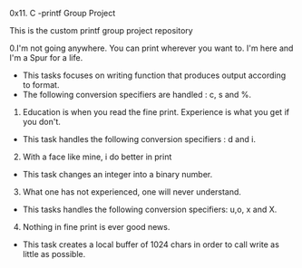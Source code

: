 0x11. C -printf Group Project

This is the custom printf group project repository

0.I'm not going anywhere. You can print wherever you want to. I'm here and I'm a Spur for a life.
- This tasks focuses on writing function that produces output according to format.
- The following conversion specifiers are handled : c, s and %.

1. Education is when you read the fine print. Experience is what you get if you don't.
- This task handles the following conversion specifiers : d and i.

2. With a face like mine, i do better in print
- This task changes an integer into a binary number.

3. What one has not experienced, one will never understand.
- This tasks handles the following conversion specifiers: u,o, x and X.

4. Nothing in fine print is ever good news.
- This task creates a local buffer of 1024 chars in order to call write as little as possible.
